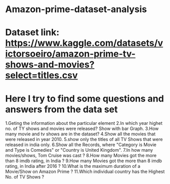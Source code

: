 # Amazon-prime-dataset-analysis
# Dataset link: https://www.kaggle.com/datasets/victorsoeiro/amazon-prime-tv-shows-and-movies?select=titles.csv
#  Here I try to find some questions and answers from the data set
  1.Geting the information about the particular element
  2.In which year highet no. of TY shows and movies were released? Show with bar Graph.
  3.How many movie and tv shows are in the dataset?
  4.Show all the movies that were released in year 2010.
  5.show only the titles of all TV Shows that were released in india only.
  6.Show all the Records, where "Category is Movie and Type is Comedies" or "Country is United Kingdom".
  7.In how many movies/shows, Tom Cruise was cast ?
  8.How many Movies got the more than 8 imdb rating, in India ?
  9.How many Movies got the more than 8 imdb rating, in India after 2016 ?
  10.What is the maximum duration of a Movie/Show on Amazon Prime ?
  11.Which individual country has the Highest No. of TV Shows ?

